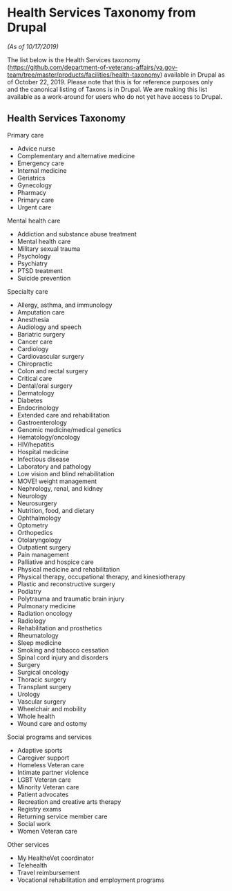 # Health Services Taxonomy from Drupal
*(As of 10/17/2019)*

The list below is the Health Services taxonomy (https://github.com/department-of-veterans-affairs/va.gov-team/tree/master/products/facilities/health-taxonomy) available in Drupal as of October 22, 2019. 
Please note that this is for reference purposes only and the canonical listing of Taxons is in Drupal. We are making this list available as a work-around for users who do not yet have access to Drupal.

## Health Services Taxonomy

Primary care
  *	Advice nurse
  *	Complementary and alternative medicine
  *	Emergency care
  *	Internal medicine
  *	Geriatrics
  *	Gynecology
  *	Pharmacy
  *	Primary care
  *	Urgent care
  
Mental health care
  *	Addiction and substance abuse treatment
  *	Mental health care
  *	Military sexual trauma
  *	Psychology
  *	Psychiatry
  *	PTSD treatment
  *	Suicide prevention
  
Specialty care
  *	Allergy, asthma, and immunology
  *	Amputation care
  *	Anesthesia
  *	Audiology and speech
  *	Bariatric surgery
  *	Cancer care
  *	Cardiology
  *	Cardiovascular surgery
  *	Chiropractic
  *	Colon and rectal surgery
  *	Critical care
  *	Dental/oral surgery
  *	Dermatology
  *	Diabetes
  *	Endocrinology
  *	Extended care and rehabilitation
  *	Gastroenterology
  *	Genomic medicine/medical genetics
  *	Hematology/oncology
  *	HIV/hepatitis
  *	Hospital medicine
  *	Infectious disease
  *	Laboratory and pathology
  *	Low vision and blind rehabilitation
  *	MOVE! weight management
  *	Nephrology, renal, and kidney
  *	Neurology
  *	Neurosurgery
  *	Nutrition, food, and dietary
  *	Ophthalmology
  *	Optometry
  *	Orthopedics
  *	Otolaryngology
  *	Outpatient surgery
  *	Pain management
  *	Palliative and hospice care
  *	Physical medicine and rehabilitation
  *	Physical therapy, occupational therapy, and kinesiotherapy
  *	Plastic and reconstructive surgery
  *	Podiatry
  *	Polytrauma and traumatic brain injury
  *	Pulmonary medicine
  *	Radiation oncology
  *	Radiology
  *	Rehabilitation and prosthetics
  *	Rheumatology
  *	Sleep medicine
  *	Smoking and tobacco cessation
  *	Spinal cord injury and disorders
  *	Surgery
  *	Surgical oncology
  *	Thoracic surgery
  *	Transplant surgery
  * Urology
  *	Vascular surgery
  *	Wheelchair and mobility
  *	Whole health
  *	Wound care and ostomy
  
Social programs and services
  *	Adaptive sports
  *	Caregiver support
  *	Homeless Veteran care
  *	Intimate partner violence
  *	LGBT Veteran care
  *	Minority Veteran care
  *	Patient advocates
  *	Recreation and creative arts therapy
  *	Registry exams
  *	Returning service member care
  *	Social work
  *	Women Veteran care
  
Other services
  *	My HealtheVet coordinator
  *	Telehealth
  *	Travel reimbursement
  *	Vocational rehabilitation and employment programs
